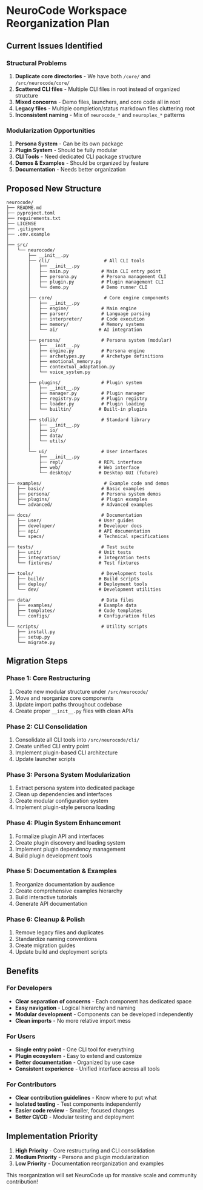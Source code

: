 # NeuroCode Workspace Reorganization Plan

## Current Issues Identified

### Structural Problems
1. **Duplicate core directories** - We have both `/core/` and `/src/neurocode/core/`
2. **Scattered CLI files** - Multiple CLI files in root instead of organized structure
3. **Mixed concerns** - Demo files, launchers, and core code all in root
4. **Legacy files** - Multiple completion/status markdown files cluttering root
5. **Inconsistent naming** - Mix of `neurocode_*` and `neuroplex_*` patterns

### Modularization Opportunities
1. **Persona System** - Can be its own package
2. **Plugin System** - Should be fully modular
3. **CLI Tools** - Need dedicated CLI package structure
4. **Demos & Examples** - Should be organized by feature
5. **Documentation** - Needs better organization

## Proposed New Structure

```
neurocode/
├── README.md
├── pyproject.toml
├── requirements.txt
├── LICENSE
├── .gitignore
├── .env.example
│
├── src/
│   └── neurocode/
│       ├── __init__.py
│       ├── cli/                    # All CLI tools
│       │   ├── __init__.py
│       │   ├── main.py            # Main CLI entry point
│       │   ├── persona.py         # Persona management CLI
│       │   ├── plugin.py          # Plugin management CLI
│       │   └── demo.py            # Demo runner CLI
│       │
│       ├── core/                   # Core engine components
│       │   ├── __init__.py
│       │   ├── engine/            # Main engine
│       │   ├── parser/            # Language parsing
│       │   ├── interpreter/       # Code execution
│       │   ├── memory/            # Memory systems
│       │   └── ai/               # AI integration
│       │
│       ├── persona/               # Persona system (modular)
│       │   ├── __init__.py
│       │   ├── engine.py          # Persona engine
│       │   ├── archetypes.py      # Archetype definitions
│       │   ├── emotional_memory.py
│       │   ├── contextual_adaptation.py
│       │   └── voice_system.py
│       │
│       ├── plugins/               # Plugin system
│       │   ├── __init__.py
│       │   ├── manager.py         # Plugin manager
│       │   ├── registry.py        # Plugin registry
│       │   ├── loader.py          # Plugin loading
│       │   └── builtin/          # Built-in plugins
│       │
│       ├── stdlib/                # Standard library
│       │   ├── __init__.py
│       │   ├── io/
│       │   ├── data/
│       │   └── utils/
│       │
│       └── ui/                    # User interfaces
│           ├── __init__.py
│           ├── repl/             # REPL interface
│           ├── web/              # Web interface
│           └── desktop/          # Desktop GUI (future)
│
├── examples/                       # Example code and demos
│   ├── basic/                     # Basic examples
│   ├── persona/                   # Persona system demos
│   ├── plugins/                   # Plugin examples
│   └── advanced/                  # Advanced examples
│
├── docs/                          # Documentation
│   ├── user/                     # User guides
│   ├── developer/                # Developer docs
│   ├── api/                      # API documentation
│   └── specs/                    # Technical specifications
│
├── tests/                         # Test suite
│   ├── unit/                     # Unit tests
│   ├── integration/              # Integration tests
│   └── fixtures/                 # Test fixtures
│
├── tools/                         # Development tools
│   ├── build/                    # Build scripts
│   ├── deploy/                   # Deployment tools
│   └── dev/                      # Development utilities
│
├── data/                          # Data files
│   ├── examples/                 # Example data
│   ├── templates/                # Code templates
│   └── configs/                  # Configuration files
│
└── scripts/                       # Utility scripts
    ├── install.py
    ├── setup.py
    └── migrate.py
```

## Migration Steps

### Phase 1: Core Restructuring
1. Create new modular structure under `/src/neurocode/`
2. Move and reorganize core components
3. Update import paths throughout codebase
4. Create proper `__init__.py` files with clean APIs

### Phase 2: CLI Consolidation
1. Consolidate all CLI tools into `/src/neurocode/cli/`
2. Create unified CLI entry point
3. Implement plugin-based CLI architecture
4. Update launcher scripts

### Phase 3: Persona System Modularization
1. Extract persona system into dedicated package
2. Clean up dependencies and interfaces
3. Create modular configuration system
4. Implement plugin-style persona loading

### Phase 4: Plugin System Enhancement
1. Formalize plugin API and interfaces
2. Create plugin discovery and loading system
3. Implement plugin dependency management
4. Build plugin development tools

### Phase 5: Documentation & Examples
1. Reorganize documentation by audience
2. Create comprehensive examples hierarchy
3. Build interactive tutorials
4. Generate API documentation

### Phase 6: Cleanup & Polish
1. Remove legacy files and duplicates
2. Standardize naming conventions
3. Create migration guides
4. Update build and deployment scripts

## Benefits

### For Developers
- **Clear separation of concerns** - Each component has dedicated space
- **Easy navigation** - Logical hierarchy and naming
- **Modular development** - Components can be developed independently
- **Clean imports** - No more relative import mess

### For Users
- **Single entry point** - One CLI tool for everything
- **Plugin ecosystem** - Easy to extend and customize
- **Better documentation** - Organized by use case
- **Consistent experience** - Unified interface across all tools

### For Contributors
- **Clear contribution guidelines** - Know where to put what
- **Isolated testing** - Test components independently
- **Easier code review** - Smaller, focused changes
- **Better CI/CD** - Modular testing and deployment

## Implementation Priority

1. **High Priority** - Core restructuring and CLI consolidation
2. **Medium Priority** - Persona and plugin modularization
3. **Low Priority** - Documentation reorganization and examples

This reorganization will set NeuroCode up for massive scale and community contribution!
